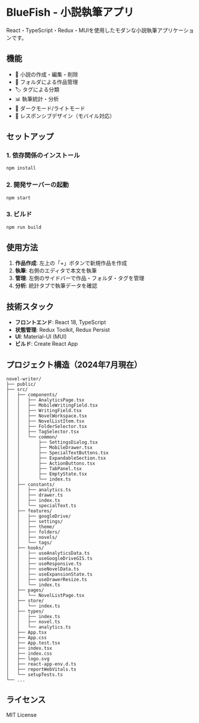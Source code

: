 # BlueFish - 小説執筆アプリ

React・TypeScript・Redux・MUIを使用したモダンな小説執筆アプリケーションです。

## 機能

- 📝 小説の作成・編集・削除
- 📁 フォルダによる作品管理
- 🏷️ タグによる分類
- 📊 執筆統計・分析
- 🌙 ダークモード/ライトモード
- 📱 レスポンシブデザイン（モバイル対応）

## セットアップ

### 1. 依存関係のインストール
```bash
npm install
```

### 2. 開発サーバーの起動
```bash
npm start
```

### 3. ビルド
```bash
npm run build
```

## 使用方法

1. **作品作成**: 左上の「+」ボタンで新規作品を作成
2. **執筆**: 右側のエディタで本文を執筆
3. **管理**: 左側のサイドバーで作品・フォルダ・タグを管理
4. **分析**: 統計タブで執筆データを確認

## 技術スタック

- **フロントエンド**: React 18, TypeScript
- **状態管理**: Redux Toolkit, Redux Persist
- **UI**: Material-UI (MUI)
- **ビルド**: Create React App

## プロジェクト構造（2024年7月現在）

```
novel-writer/
├── public/
├── src/
│   ├── components/
│   │   ├── AnalyticsPage.tsx
│   │   ├── MobileWritingField.tsx
│   │   ├── WritingField.tsx
│   │   ├── NovelWorkspace.tsx
│   │   ├── NovelListItem.tsx
│   │   ├── FolderSelector.tsx
│   │   ├── TagSelector.tsx
│   │   └── common/
│   │       ├── SettingsDialog.tsx
│   │       ├── MobileDrawer.tsx
│   │       ├── SpecialTextButtons.tsx
│   │       ├── ExpandableSection.tsx
│   │       ├── ActionButtons.tsx
│   │       ├── TabPanel.tsx
│   │       ├── EmptyState.tsx
│   │       └── index.ts
│   ├── constants/
│   │   ├── analytics.ts
│   │   ├── drawer.ts
│   │   ├── index.ts
│   │   └── specialText.ts
│   ├── features/
│   │   ├── googleDrive/
│   │   ├── settings/
│   │   ├── theme/
│   │   ├── folders/
│   │   ├── novels/
│   │   └── tags/
│   ├── hooks/
│   │   ├── useAnalyticsData.ts
│   │   ├── useGoogleDriveGIS.ts
│   │   ├── useResponsive.ts
│   │   ├── useNovelData.ts
│   │   ├── useExpansionState.ts
│   │   ├── useDrawerResize.ts
│   │   └── index.ts
│   ├── pages/
│   │   └── NovelListPage.tsx
│   ├── store/
│   │   └── index.ts
│   ├── types/
│   │   ├── index.ts
│   │   ├── novel.ts
│   │   └── analytics.ts
│   ├── App.tsx
│   ├── App.css
│   ├── App.test.tsx
│   ├── index.tsx
│   ├── index.css
│   ├── logo.svg
│   ├── react-app-env.d.ts
│   ├── reportWebVitals.ts
│   └── setupTests.ts
└── ...
```

## ライセンス

MIT License
